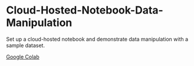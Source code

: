# Cloud-Hosted-Notebook-Data-Manipulation
Set up a cloud-hosted notebook and demonstrate data manipulation with a sample dataset.

[Google Colab](https://colab.research.google.com/drive/195osUytOXqXQv8XU6hvsPhv9KCw1FoL5?usp=sharing)